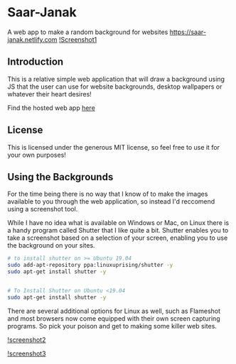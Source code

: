 # Saar-Janak
A web app to make a random background for websites https://saar-janak.netlify.com
[!Screenshot1](https://raw.githubusercontent.com/Thomashighbaugh/Saar-Janak/master/saar-janak-screenshots/Selection_001.png)

## Introduction

This is a relative simple web application that will draw a background using JS that the user can use for website backgrounds, desktop wallpapers or whatever their heart desires!

Find the hosted web app [here](https://saar-janak.netlify.com)

## License 

This is licensed under the generous MIT license, so feel free to use it for your own purposes! 

## Using the Backgrounds
For the time being there is no way that I know of to make the images available to you through the web application, so instead I'd reccomend using a screenshot tool. 

While I have no idea what is available on Windows or Mac, on Linux there is a handy program called Shutter that I like quite a bit. Shutter enables you to take a screenshot based on a selection of your screen, enabling you to use the background on your sites. 
```bash
# to install shutter on >= Ubuntu 19.04
sudo add-apt-repository ppa:linuxuprising/shutter -y
sudo apt-get install shutter -y 


# To Install Shutter on Ubuntu <19.04 
sudo apt-get install shutter -y 
```

There are several additional options for Linux as well, such as Flameshot and most browsers now come equipped with their own screen capturing programs. So pick your poison and get to making some killer web sites. 

[!screenshot2](https://raw.githubusercontent.com/Thomashighbaugh/Saar-Janak/master/saar-janak-screenshots/Selection_002.png)

[!screenshot3](https://raw.githubusercontent.com/Thomashighbaugh/Saar-Janak/master/saar-janak-screenshots/Selection_004.png)
